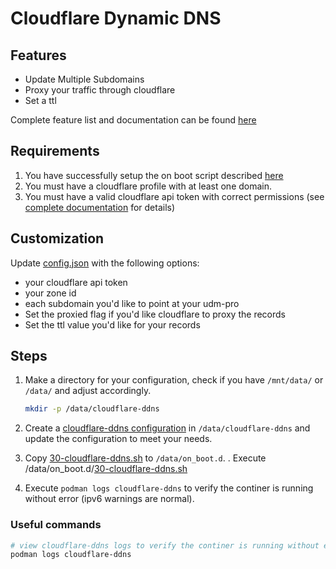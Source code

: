# Cloudflare Dynamic DNS

## Features

- Update Multiple Subdomains
- Proxy your traffic through cloudflare
- Set a ttl

Complete feature list and documentation can be found [here](https://github.com/timothymiller/cloudflare-ddns)

## Requirements

1. You have successfully setup the on boot script described [here](https://github.com/unifi-utilities/unifios-utilities/tree/main/on-boot-script)
2. You must have a cloudflare profile with at least one domain.
3. You must have a valid cloudflare api token with correct permissions (see [complete documentation](https://github.com/timothymiller/cloudflare-ddns) for details)

## Customization

Update [config.json](configs/config.json) with the following options:

- your cloudflare api token
- your zone id
- each subdomain you'd like to point at your udm-pro
- Set the proxied flag if you'd like cloudflare to proxy the records
- Set the ttl value you'd like for your records

## Steps

1. Make a directory for your configuration, check if you have `/mnt/data/` or `/data/` and adjust accordingly.

   ```sh
   mkdir -p /data/cloudflare-ddns
   ```

2. Create a [cloudflare-ddns configuration](configs/config.json) in `/data/cloudflare-ddns` and update the configuration to meet your needs.
3. Copy [30-cloudflare-ddns.sh](on_boot.d/30-cloudflare-ddns.sh) to `/data/on_boot.d`.
. Execute /data/on_boot.d/[30-cloudflare-ddns.sh](on_boot.d/30-cloudflare-ddns.sh)
5. Execute `podman logs cloudflare-ddns` to verify the continer is running without error (ipv6 warnings are normal).

### Useful commands

```sh
# view cloudflare-ddns logs to verify the continer is running without error (ipv6 warnings are normal).
podman logs cloudflare-ddns
```
